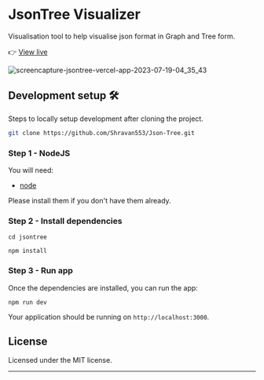 # JsonTree Visualizer

Visualisation tool to help visualise json format in Graph and Tree form.

👉 [View live](https://shanjason.vercel.app/)

![screencapture-jsontree-vercel-app-2023-07-19-04_35_43](https://github.com/BUMBAIYA/jsontree/assets/85615075/0978c0ba-4871-4722-8cf8-f695a86d11ea)

## Development setup 🛠

Steps to locally setup development after cloning the project.

```sh
git clone https://github.com/Shravan553/Json-Tree.git
```

### Step 1 - NodeJS

You will need:

- [node](https://nodejs.org/)

Please install them if you don't have them already.

### Step 2 - Install dependencies

```shell
cd jsontree
```

```shell
npm install
```

### Step 3 - Run app

Once the dependencies are installed, you can run the app:

```shell
npm run dev
```

Your application should be running on `http://localhost:3000`.

## License

Licensed under the MIT license.

---
